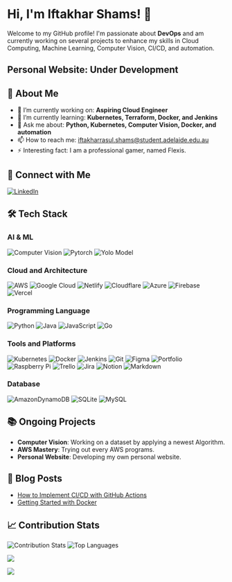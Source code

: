 # Hi, I'm Iftakhar Shams! 👋

Welcome to my GitHub profile! I'm passionate about **DevOps** and am currently working on several projects to enhance my skills in Cloud Computing, Machine Learning, Computer Vision, CI/CD, and automation.

## Personal Website: Under Development

## 🚀 About Me

- 🔭 I’m currently working on: **Aspiring Cloud Engineer**
- 🌱 I’m currently learning: **Kubernetes, Terraform, Docker, and Jenkins**
- 💬 Ask me about: **Python, Kubernetes, Computer Vision, Docker, and automation**
- 📫 How to reach me: [iftakharrasul.shams@student.adelaide.edu.au](mailto:iftakharrasul.shams@student.adelaide.edu.au)
- ⚡ Interesting fact: I am a professional gamer, named Flexis.

## 🔗 Connect with Me

[![LinkedIn](https://img.shields.io/badge/LinkedIn-%230077B5.svg?logo=linkedin&logoColor=white)](https://www.linkedin.com/in/iftakhar-shams/)

## 🛠️ Tech Stack

### AI & ML

![Computer Vision](https://img.shields.io/badge/Computer-Vision-black?style=for-the-badge&logo=ComputerVision&logoColor=white)
![Pytorch](https://img.shields.io/badge/Pytoch-%2320232a.svg?style=for-the-badge&logo=Pytorch&logoColor=%2361DAFB)
![Yolo Model](https://img.shields.io/badge/Yolo%20Model-CC2927?style=for-the-badge&logo=Yolo%20Model&logoColor=white)

### Cloud and Architecture

![AWS](https://img.shields.io/badge/AWS-%23FF9900.svg?style=for-the-badge&logo=amazon-aws&logoColor=white)
![Google Cloud](https://img.shields.io/badge/Google%20Cloud-%234285F4.svg?style=for-the-badge&logo=google-cloud&logoColor=white)
![Netlify](https://img.shields.io/badge/netlify-%23000000.svg?style=for-the-badge&logo=netlify&logoColor=#00C7B7)
![Cloudflare](https://img.shields.io/badge/Cloudflare-F38020?style=for-the-badge&logo=Cloudflare&logoColor=white)
![Azure](https://img.shields.io/badge/azure-%230072C6.svg?style=for-the-badge&logo=azure-devops&logoColor=white)
![Firebase](https://img.shields.io/badge/firebase-%23039BE5.svg?style=for-the-badge&logo=firebase)
![Vercel](https://img.shields.io/badge/vercel-%23000000.svg?style=for-the-badge&logo=vercel&logoColor=white)

### Programming Language

![Python](https://img.shields.io/badge/python-3670A0?style=for-the-badge&logo=python&logoColor=ffdd54)
![Java](https://img.shields.io/badge/java-%23ED8B00.svg?style=for-the-badge&logo=java&logoColor=white)
![JavaScript](https://img.shields.io/badge/javascript-%23323330.svg?style=for-the-badge&logo=javascript&logoColor=%23F7DF1E)
![Go](https://img.shields.io/badge/go-%2300ADD8.svg?style=for-the-badge&logo=go&logoColor=white)

### Tools and Platforms

![Kubernetes](https://img.shields.io/badge/kubernetes-%23326ce5.svg?style=for-the-badge&logo=kubernetes&logoColor=white)
![Docker](https://img.shields.io/badge/docker-%230db7ed.svg?style=for-the-badge&logo=docker&logoColor=white)
![Jenkins](https://img.shields.io/badge/jenkins-%232C5263.svg?style=for-the-badge&logo=jenkins&logoColor=white)
![Git](https://img.shields.io/badge/git-%23F05033.svg?style=for-the-badge&logo=git&logoColor=white)
![Figma](https://img.shields.io/badge/figma-%23F24E1E.svg?style=for-the-badge&logo=figma&logoColor=white)
![Portfolio](https://img.shields.io/badge/Portfolio-%23000000.svg?style=for-the-badge&logo=firefox&logoColor=#FF7139)
![Raspberry Pi](https://img.shields.io/badge/-RaspberryPi-C51A4A?style=for-the-badge&logo=Raspberry-Pi)
![Trello](https://img.shields.io/badge/Trello-%23026AA7.svg?style=for-the-badge&logo=Trello&logoColor=white)
![Jira](https://img.shields.io/badge/jira-%230A0FFF.svg?style=for-the-badge&logo=jira&logoColor=white)
![Notion](https://img.shields.io/badge/Notion-%23000000.svg?style=for-the-badge&logo=notion&logoColor=white)
![Markdown](https://img.shields.io/badge/markdown-%23000000.svg?style=for-the-badge&logo=markdown&logoColor=white)

### Database

![AmazonDynamoDB](https://img.shields.io/badge/Amazon%20DynamoDB-4053D6?style=for-the-badge&logo=Amazon%20DynamoDB&logoColor=white)
![SQLite](https://img.shields.io/badge/sqlite-%2307405e.svg?style=for-the-badge&logo=sqlite&logoColor=white)
![MySQL](https://img.shields.io/badge/mysql-%2300f.svg?style=for-the-badge&logo=mysql&logoColor=white)

## 📚 Ongoing Projects

- **Computer Vision**: Working on a dataset by applying a newest Algorithm.
- **AWS Mastery**: Trying out every AWS programs.
- **Personal Website**: Developing my own personal website.

## 📝 Blog Posts

- [How to Implement CI/CD with GitHub Actions](https://medium.com/@yourusername/how-to-implement-ci-cd-with-github-actions-123456)
- [Getting Started with Docker](https://medium.com/@yourusername/getting-started-with-docker-654321)

## 📈 Contribution Stats

![Contribution Stats](https://github-readme-streak-stats.herokuapp.com/?user=iftakharshams&theme=radical)
![Top Languages](https://github-readme-stats.vercel.app/api/top-langs/?username=iftakharshams&layout=compact&theme=radical)

![](https://github-profile-trophy.vercel.app/?username=iftakharshams&theme=radical&no-frame=false&no-bg=true&margin-w=4)

[![](https://visitcount.itsvg.in/api?id=iftakharshams&icon=0&color=0)](https://visitcount.itsvg.in)
